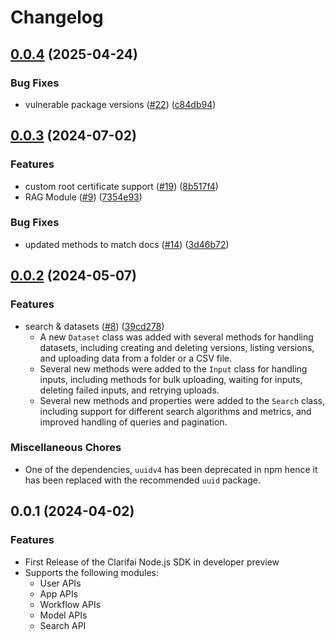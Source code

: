 # Changelog

## [0.0.4](https://github.com/Clarifai/clarifai-nodejs/compare/v0.0.3...v0.0.4) (2025-04-24)


### Bug Fixes

* vulnerable package versions ([#22](https://github.com/Clarifai/clarifai-nodejs/issues/22)) ([c84db94](https://github.com/Clarifai/clarifai-nodejs/commit/c84db9441722cac4a39486c6fd56800fb3b57b9e))

## [0.0.3](https://github.com/Clarifai/clarifai-nodejs/compare/v0.0.2...v0.0.3) (2024-07-02)


### Features

* custom root certificate support ([#19](https://github.com/Clarifai/clarifai-nodejs/issues/19)) ([8b517f4](https://github.com/Clarifai/clarifai-nodejs/commit/8b517f4b534d877ef8e6378b011a997de54e809c))
* RAG Module ([#9](https://github.com/Clarifai/clarifai-nodejs/issues/9)) ([7354e93](https://github.com/Clarifai/clarifai-nodejs/commit/7354e935ce24f86a2201dcca4c035218883df5ca))


### Bug Fixes

* updated methods to match docs ([#14](https://github.com/Clarifai/clarifai-nodejs/issues/14)) ([3d46b72](https://github.com/Clarifai/clarifai-nodejs/commit/3d46b72fc92cbb79f5d030c9855e3a463f30dc8d))

## [0.0.2](https://github.com/Clarifai/clarifai-nodejs/compare/v0.0.1...v0.0.2) (2024-05-07)


### Features

* search & datasets ([#8](https://github.com/Clarifai/clarifai-nodejs/issues/8)) ([39cd278](https://github.com/Clarifai/clarifai-nodejs/commit/39cd278b66ab70fa3993480044d3b1057c5b6a67))
  - A new `Dataset` class was added with several methods for handling datasets, including creating and deleting versions, listing versions, and uploading data from a folder or a CSV file.
  - Several new methods were added to the `Input` class for handling inputs, including methods for bulk uploading, waiting for inputs, deleting failed inputs, and retrying uploads.
  - Several new methods and properties were added to the `Search` class, including support for different search algorithms and metrics, and improved handling of queries and pagination.

### Miscellaneous Chores

* One of the dependencies, `uuidv4` has been deprecated in npm hence it has been replaced with the recommended `uuid` package.

## 0.0.1 (2024-04-02)


### Features
- First Release of the Clarifai Node.js SDK in developer preview
- Supports the following modules:
  - User APIs
  - App APIs
  - Workflow APIs
  - Model APIs
  - Search API
